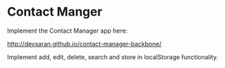 # Contact Manger
Implement the Contact Manager app here:

http://devsaran.github.io/contact-manager-backbone/

Implement add, edit, delete, search and store in localStorage functionality.

